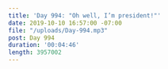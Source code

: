 ```yaml
---
title: 'Day 994: "Oh well, I’m president!"'
date: 2019-10-10 16:57:00 -07:00
file: "/uploads/Day-994.mp3"
post: Day 994
duration: '00:04:46'
length: 3957002
---
```


